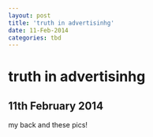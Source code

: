 ```yaml
---
layout: post
title: 'truth in advertisinhg'
date: 11-Feb-2014
categories: tbd
---
```


# truth in advertisinhg

## 11th February 2014

my back and these pics!
